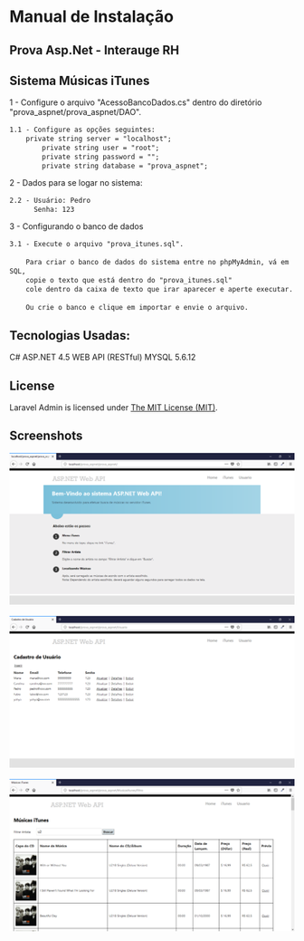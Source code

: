 # Manual de Instalação

## Prova Asp.Net - Interauge RH

## Sistema Músicas iTunes


1 - Configure o arquivo "AcessoBancoDados.cs" dentro do diretório "prova_aspnet/prova_aspnet/DAO".

	1.1 - Configure as opções seguintes:
		private string server = "localhost";
        	private string user = "root";
        	private string password = "";
        	private string database = "prova_aspnet";

2 - Dados para se logar no sistema:

	2.2 - Usuário: Pedro
	      Senha: 123

3 - Configurando o banco de dados

	3.1 - Execute o arquivo "prova_itunes.sql".

		Para criar o banco de dados do sistema entre no phpMyAdmin, vá em SQL, 
		copie o texto que está dentro do "prova_itunes.sql"
		cole dentro da caixa de texto que irar aparecer e aperte executar.

		Ou crie o banco e clique em importar e envie o arquivo.


## Tecnologias Usadas:

C# 
ASP.NET 4.5
WEB API (RESTful)
MYSQL 5.6.12


## License

Laravel Admin is licensed under <a href="license.md">The MIT License (MIT)</a>.

## Screenshots

![Screenshots](screenshots/screenshot01.png)<br><br>
![Screenshots](screenshots/screenshot02.png)<br><br>
![Screenshots](screenshots/screenshot03.png)<br><br>
